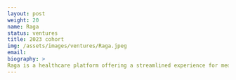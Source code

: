 ```yaml
---
layout: post
weight: 20
name: Raga
status: ventures
title: 2023 cohort
img: /assets/images/ventures/Raga.jpeg
email: 
biography: >
Raga is a healthcare platform offering a streamlined experience for medication management to combat confusion over general medication selection. Users can effortlessly access Raga to interact with an advanced chatbot that provides accurate assessments based on primary medication data from industry partners. This personalized approach ensures users receive the most relevant information and guidance. Raga then enables users to purchase recommended medications directly through the platform, often at a lower cost, making healthcare more accessible and affordable. This blend of technology and user-centric design makes Raga a valuable disruptor in personal health management system. 
---
```

<!--stackedit_data:
eyJoaXN0b3J5IjpbODM1Mjc5MDc1LDIxMTE5Nzg3MTgsMTY5OD
UzMjE1NSwtMTYzMzQxOTA4NV19
-->

